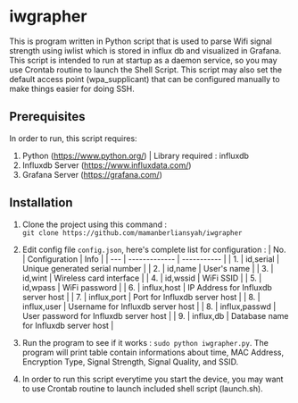 # iwgrapher
This is program written in Python script that is used to parse Wifi signal strength using iwlist which is stored in influx db and visualized in Grafana. This script is intended to run at startup as a daemon service, so you may use Crontab routine to launch the Shell Script. This script may also set the default access point (wpa_supplicant) that can be configured manually to make things easier for doing SSH.

## Prerequisites
In order to run, this script requires:
1. Python (https://www.python.org/) | Library required : influxdb
2. Influxdb Server (https://www.influxdata.com/)
3. Grafana Server (https://grafana.com/)

## Installation
1. Clone the project using this command :<br />`git clone https://github.com/mamanberliansyah/iwgrapher` <br />
2. Edit config file `config.json`, here's complete list for configuration :
| No. | Configuration | Info |
| --- | ------------- | ----------- |
| 1.  | id,serial | Unique generated serial number |
| 2.  | id,name | User's name |
| 3.  | id,wint | Wireless card interface |
| 4.  | id,wssid | WiFi SSID |
| 5.  | id,wpass | WiFi password |
| 6.  | influx,host | IP Address for Influxdb server host |
| 7.  | influx,port | Port for Influxdb server host |
| 8.  | influx,user | Username for Influxdb server host |
| 8.  | influx,passwd | User password for Influxdb server host |
| 9.  | influx,db | Database name for Influxdb server host |

3. Run the program to see if it works : `sudo python iwgrapher.py`. The program will print table contain informations about time, MAC Address, Encryption Type, Signal Strength, Signal Quality, and SSID. <br />

4. In order to run this script everytime you start the device, you may want to use Crontab routine to launch included shell script (launch.sh).
